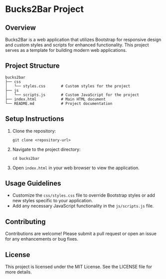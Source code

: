 # Bucks2Bar Project

## Overview
Bucks2Bar is a web application that utilizes Bootstrap for responsive design and custom styles and scripts for enhanced functionality. This project serves as a template for building modern web applications.

## Project Structure
```
bucks2bar
├── css
│   └── styles.css       # Custom styles for the project
├── js
│   └── scripts.js       # Custom JavaScript for the project
├── index.html           # Main HTML document
└── README.md            # Project documentation
```

## Setup Instructions
1. Clone the repository:
   ```
   git clone <repository-url>
   ```
2. Navigate to the project directory:
   ```
   cd bucks2bar
   ```
3. Open `index.html` in your web browser to view the application.

## Usage Guidelines
- Customize the `css/styles.css` file to override Bootstrap styles or add new styles specific to your application.
- Add any necessary JavaScript functionality in the `js/scripts.js` file.

## Contributing
Contributions are welcome! Please submit a pull request or open an issue for any enhancements or bug fixes.

## License
This project is licensed under the MIT License. See the LICENSE file for more details.